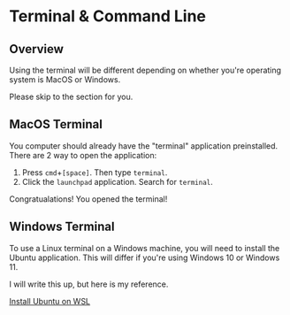 # Terminal & Command Line

## Overview

Using the terminal will be different depending on whether you're operating system is MacOS or Windows.

Please skip to the section for you.

## MacOS Terminal

You computer should already have the "terminal" application preinstalled. There are 2 way to open the application:

1. Press `cmd`+`[space]`. Then type `terminal`.
2. Click the `launchpad` application. Search for `terminal`.

Congratualations! You opened the terminal!

## Windows Terminal

To use a Linux terminal on a Windows machine, you will need to install the Ubuntu application. This will differ if you're using Windows 10 or Windows 11.

I will write this up, but here is my reference.

[Install Ubuntu on WSL](https://ubuntu.com/tutorials/install-ubuntu-on-wsl2-on-windows-10#1-overview)

